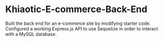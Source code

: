 # Khiaotic-E-commerce-Back-End
Built the back end for an e-commerce site by modifying starter code.  Configured a working Express.js API to use Sequelize in order to interact with a MySQL database.
